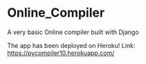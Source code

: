 # Online_Compiler
A very basic Online compiler built with Django


The app has been deployed on Heroku! 
Link: https://pycompiler10.herokuapp.com/
